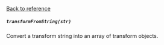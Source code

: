 [Back to reference](../README.md)

##### `transformFromString(str)` 
Convert a transform string into an array of transform objects.

